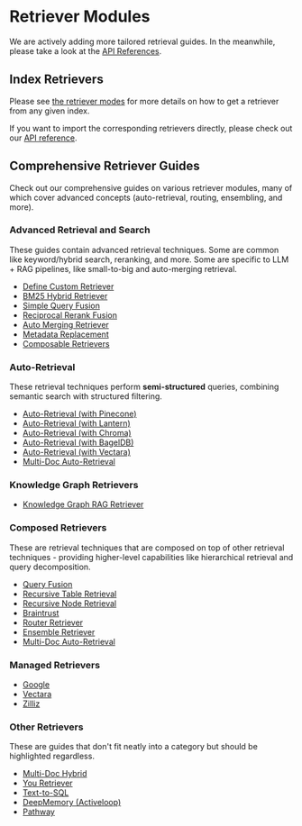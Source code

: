# Retriever Modules

We are actively adding more tailored retrieval guides.
In the meanwhile, please take a look at the [API References](../../../api_reference/retrievers/index.md).

## Index Retrievers

Please see [the retriever modes](retriever_modes.md) for more details on how to get a retriever from any given index.

If you want to import the corresponding retrievers directly, please check out our [API reference](../../../api_reference/retrievers/index.md).

## Comprehensive Retriever Guides

Check out our comprehensive guides on various retriever modules, many of which cover advanced concepts (auto-retrieval, routing, ensembling, and more).

### Advanced Retrieval and Search

These guides contain advanced retrieval techniques. Some are common like keyword/hybrid search, reranking, and more.
Some are specific to LLM + RAG pipelines, like small-to-big and auto-merging retrieval.

- [Define Custom Retriever](../../../examples/query_engine/CustomRetrievers.ipynb)
- [BM25 Hybrid Retriever](../../../examples/retrievers/bm25_retriever.ipynb)
- [Simple Query Fusion](../../../examples/retrievers/simple_fusion.ipynb)
- [Reciprocal Rerank Fusion](../../../examples/retrievers/reciprocal_rerank_fusion.ipynb)
- [Auto Merging Retriever](../../../examples/retrievers/auto_merging_retriever.ipynb)
- [Metadata Replacement](../../../examples/node_postprocessor/MetadataReplacementDemo.ipynb)
- [Composable Retrievers](../../../examples/retrievers/composable_retrievers.ipynb)

### Auto-Retrieval

These retrieval techniques perform **semi-structured** queries, combining semantic search with structured filtering.

- [Auto-Retrieval (with Pinecone)](../../../examples/vector_stores/pinecone_auto_retriever.ipynb)
- [Auto-Retrieval (with Lantern)](../../../examples/vector_stores/LanternAutoRetriever.ipynb)
- [Auto-Retrieval (with Chroma)](../../../examples/vector_stores/chroma_auto_retriever.ipynb)
- [Auto-Retrieval (with BagelDB)](../../../examples/vector_stores/BagelAutoRetriever.ipynb)
- [Auto-Retrieval (with Vectara)](../../../examples/retrievers/vectara_auto_retriever.ipynb)
- [Multi-Doc Auto-Retrieval](../../../examples/query_engine/multi_doc_auto_retrieval/multi_doc_auto_retrieval.ipynb)

### Knowledge Graph Retrievers

- [Knowledge Graph RAG Retriever](../../../examples/query_engine/knowledge_graph_rag_query_engine.ipynb)

### Composed Retrievers

These are retrieval techniques that are composed on top of other retrieval techniques - providing higher-level capabilities like
hierarchical retrieval and query decomposition.

- [Query Fusion](../../../examples/retrievers/reciprocal_rerank_fusion.ipynb)
- [Recursive Table Retrieval](../../../examples/query_engine/pdf_tables/recursive_retriever.ipynb)
- [Recursive Node Retrieval](../../../examples/retrievers/recursive_retriever_nodes.ipynb)
- [Braintrust](../../../examples/retrievers/recurisve_retriever_nodes_braintrust.ipynb)
- [Router Retriever](../../../examples/retrievers/router_retriever.ipynb)
- [Ensemble Retriever](../../../examples/retrievers/ensemble_retrieval.ipynb)
- [Multi-Doc Auto-Retrieval](../../../examples/query_engine/multi_doc_auto_retrieval/multi_doc_auto_retrieval.ipynb)

### Managed Retrievers

- [Google](../../../examples/managed/GoogleDemo.ipynb)
- [Vectara](../../../examples/managed/vectaraDemo.ipynb)
- [Zilliz](../../../examples/managed/zcpDemo.ipynb)

### Other Retrievers

These are guides that don't fit neatly into a category but should be highlighted regardless.

- [Multi-Doc Hybrid](../../../examples/retrievers/multi_doc_together_hybrid.ipynb)
- [You Retriever](../../../examples/retrievers/you_retriever.ipynb)
- [Text-to-SQL](../../../examples/index_structs/struct_indices/SQLIndexDemo.ipynb)
- [DeepMemory (Activeloop)](../../../examples/retrievers/deep_memory.ipynb)
- [Pathway](../../../examples/retrievers/pathway_retriever.ipynb)
